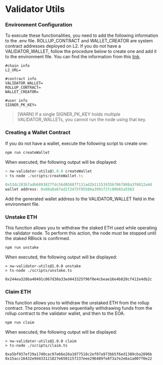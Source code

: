 # Validator Utils

### Environment Configuration
To execute these functionalities, you need to add the following information to the .env file.
ROLLUP_CONTRACT and WALLET_CREATOR are system contract addresses deployed on L2.
If you do not have a VALIDATOR_WALLET, follow the procedure below to create one and add it to the environment file.
You can find the information from this [link](https://docs.dkargo.io/undefined-6/undefined).
```text
#chain info
L2_URL=

#contract info
VALIDATOR_WALLET=
ROLLUP_CONTRACT=
WALLET_CREATOR= 

#user info
SIGNER_PK_KEY=
```
> [WARN] If a single SIGNER_PK_KEY holds multiple VALIDATOR_WALLETs, you cannot run the node using that key.

### Creating a Wallet Contract
If you do not have a wallet, execute the following script to create one:
```ts
npm run createWallet
```
When executed, the following output will be displayed:
```ts
> nw-validator-utils@1.0.0 createWallet
> ts-node ./scripts/createWallet.ts

0x53dc203b7adb6893827fdc56d05887f111ad2b11153935b7067808a3f0812a4d
wallet address: 0x60a8a67ad1f2475f85504a3991f2fc88b65a5563
```
Add the generated wallet address to the VALIDATOR_WALLET field in the environment file.

### Unstake ETH
This function allows you to withdraw the staked ETH used while operating the validator node.
To perform this action, the node must be stopped until the staked RBlock is confirmed.
```ts
npm run unstake
```
When executed, the following output will be displayed:
```text
> nw-validator-utils@1.0.0 unstake
> ts-node ./scripts/unstake.ts

0x244ea328ba40491c067d30a33ed443325f96f0e4cbeae16e4b820cf412e4db2c
```

### Claim ETH
This function allows you to withdraw the unstaked ETH from the rollup contract.
The process involves sequentially withdrawing funds from the rollup contract to the validator wallet, and then to the EOA.
```ts
npm run claim
```
When executed, the following output will be displayed:
```text
> nw-validator-utils@1.0.0 claim
> ts-node ./scripts/claim.ts

0xa5bf937ef29a1740cac97e66e26a1077518c2ef07a973bb5f6ed1389cba2896b
0x15acc16432e9d433121827e650115f237eee296489fe8f3a7e2e6a1a007f0e22
```